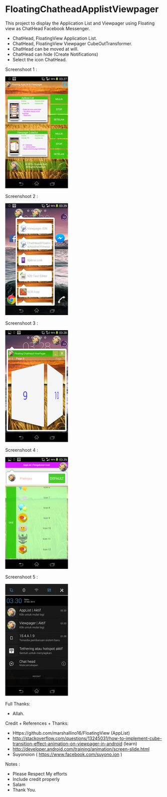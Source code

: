 # FloatingChatheadApplistViewpager

This project to display the Application List and Viewpager using Floating view as ChatHead Facebook Messenger.

- ChatHead, FloatingView Application List.
- ChatHead, FloatingView Viewpager CubeOutTransformer.
- ChatHead can be moved at will.
- ChatHead can hide (Create Notifications)
- Select the icon ChatHead.


Screenshoot 1 :

![alt tag](https://raw.githubusercontent.com/suyonoion/FloatingChatheadApplistViewpager/master/app/ss/a.png)

Screenshoot 2 :

![alt tag](https://raw.githubusercontent.com/suyonoion/FloatingChatheadApplistViewpager/master/app/ss/b.png)

Screenshoot 3 :

![alt tag](https://raw.githubusercontent.com/suyonoion/FloatingChatheadApplistViewpager/master/app/ss/c.png)

Screenshoot 4 :

![alt tag](https://raw.githubusercontent.com/suyonoion/FloatingChatheadApplistViewpager/master/app/ss/d.png)

Screenshoot 5 :

![alt tag](https://raw.githubusercontent.com/suyonoion/FloatingChatheadApplistViewpager/master/app/ss/e.png)

Full Thanks:
- Allah.

Credit + References + Thanks:

- Https://github.com/marshallino16/FloatingView (AppList)
- http://stackoverflow.com/questions/13245031/how-to-implement-cube-transition-effect-animation-on-viewpager-in-android (learn)
- http://developer.android.com/training/animation/screen-slide.html 
- Suyonoion ( https://www.facebook.com/suyono.ion )

Notes :

- Please Respect My efforts
- Include credit properly
- Salam
- Thank You.